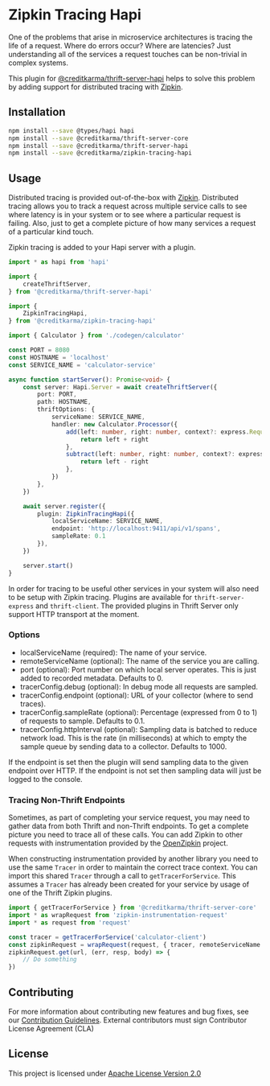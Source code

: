 # Zipkin Tracing Hapi

One of the problems that arise in microservice architectures is tracing the life of a request. Where do errors occur? Where are latencies? Just understanding all of the services a request touches can be non-trivial in complex systems.

This plugin for [@creditkarma/thrift-server-hapi](https://github.com/creditkarma/thrift-server/tree/master/packages/thrift-server-hapi) helps to solve this problem by adding support for distributed tracing with [Zipkin](https://github.com/openzipkin/zipkin-js).

## Installation

```sh
npm install --save @types/hapi hapi
npm install --save @creditkarma/thrift-server-core
npm install --save @creditkarma/thrift-server-hapi
npm install --save @creditkarma/zipkin-tracing-hapi
```

## Usage

Distributed tracing is provided out-of-the-box with [Zipkin](https://github.com/openzipkin/zipkin-js). Distributed tracing allows you to track a request across multiple service calls to see where latency is in your system or to see where a particular request is failing. Also, just to get a complete picture of how many services a request of a particular kind touch.

Zipkin tracing is added to your Hapi server with a plugin.

```typescript
import * as hapi from 'hapi'

import {
    createThriftServer,
} from '@creditkarma/thrift-server-hapi'

import {
    ZipkinTracingHapi,
} from '@creditkarma/zipkin-tracing-hapi'

import { Calculator } from './codegen/calculator'

const PORT = 8080
const HOSTNAME = 'localhost'
const SERVICE_NAME = 'calculator-service'

async function startServer(): Promise<void> {
    const server: Hapi.Server = await createThriftServer({
        port: PORT,
        path: HOSTNAME,
        thriftOptions: {
            serviceName: SERVICE_NAME,
            handler: new Calculator.Processor({
                add(left: number, right: number, context?: express.Request): number {
                    return left + right
                },
                subtract(left: number, right: number, context?: express.Request): number {
                    return left - right
                },
            })
        },
    })

    await server.register({
        plugin: ZipkinTracingHapi({
            localServiceName: SERVICE_NAME,
            endpoint: 'http://localhost:9411/api/v1/spans',
            sampleRate: 0.1
        }),
    })

    server.start()
}
```

In order for tracing to be useful other services in your system will also need to be setup with Zipkin tracing. Plugins are available for `thrift-server-express` and `thrift-client`. The provided plugins in Thrift Server only support HTTP transport at the moment.

### Options

* localServiceName (required): The name of your service.
* remoteServiceName (optional): The name of the service you are calling.
* port (optional): Port number on which local server operates. This is just added to recorded metadata. Defaults to 0.
* tracerConfig.debug (optional): In debug mode all requests are sampled.
* tracerConfig.endpoint (optional): URL of your collector (where to send traces).
* tracerConfig.sampleRate (optional): Percentage (expressed from 0 to 1) of requests to sample. Defaults to 0.1.
* tracerConfig.httpInterval (optional): Sampling data is batched to reduce network load. This is the rate (in milliseconds) at which to empty the sample queue by sending data to a collector. Defaults to 1000.

If the endpoint is set then the plugin will send sampling data to the given endpoint over HTTP. If the endpoint is not set then sampling data will just be logged to the console.

### Tracing Non-Thrift Endpoints

Sometimes, as part of completing your service request, you may need to gather data from both Thrift and non-Thrift endpoints. To get a complete picture you need to trace all of these calls. You can add Zipkin to other requests with instrumentation provided by the [OpenZipkin](https://github.com/openzipkin/zipkin-js) project.

When constructing instrumentation provided by another library you need to use the same `Tracer` in order to maintain the correct trace context. You can import this shared `Tracer` through a call to `getTracerForService`. This assumes a `Tracer` has already been created for your service by usage of one of the Thrift Zipkin plugins.

```typescript
import { getTracerForService } from '@creditkarma/thrift-server-core'
import * as wrapRequest from 'zipkin-instrumentation-request'
import * as request from 'request'

const tracer = getTracerForService('calculator-client')
const zipkinRequest = wrapRequest(request, { tracer, remoteServiceName: 'calculator-service' })
zipkinRequest.get(url, (err, resp, body) => {
    // Do something
})
```

## Contributing

For more information about contributing new features and bug fixes, see our [Contribution Guidelines](../../CONTRIBUTING.md).
External contributors must sign Contributor License Agreement (CLA)

## License

This project is licensed under [Apache License Version 2.0](./LICENSE)
